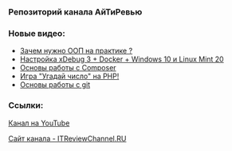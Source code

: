 ### Репозиторий канала АйТиРевью

### Новые видео:
<!-- YOUTUBE:START -->
- [Зачем нужно ООП на практике ?](https://www.youtube.com/watch?v=CPR2kyC53Cc)
- [Настройка xDebug 3 + Docker + Windows 10 и Linux Mint 20](https://www.youtube.com/watch?v=XszBIW4sPHk)
- [Основы работы с Composer](https://www.youtube.com/watch?v=Yc3zcXfys2w)
- [Игра &quot;Угадай число&quot; на PHP!](https://www.youtube.com/watch?v=HFGtB_aCuOg)
- [Основы работы с git](https://www.youtube.com/watch?v=ZzRSgQ0kqDM)
<!-- YOUTUBE:END -->

### Ссылки:
[Канал на YouTube](https://www.youtube.com/channel/UCVuN6oJcUJnk2AwAe23jKhQ)

[Сайт канала - ITReviewChannel.RU](https://itreviewchannel.ru/)
